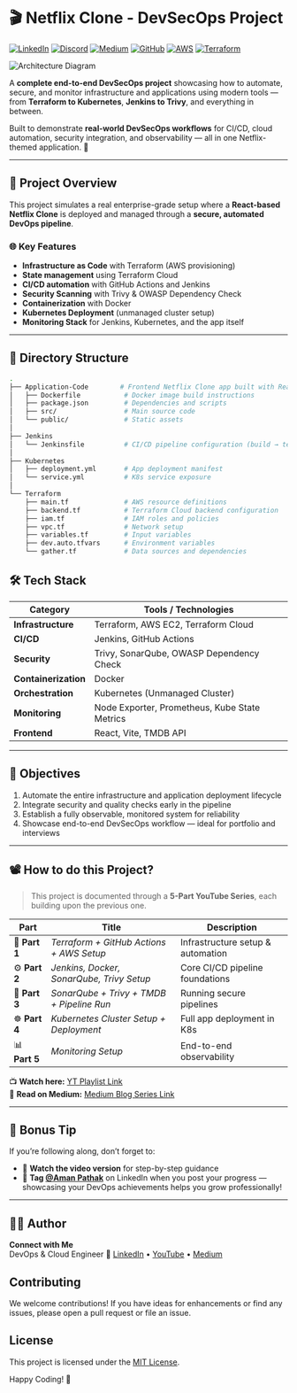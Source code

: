 # 🎬 Netflix Clone - DevSecOps Project
[![LinkedIn](https://img.shields.io/badge/Connect%20with%20me%20on-LinkedIn-blue.svg)](https://www.linkedin.com/in/aman-devops/)
[![Discord](https://img.shields.io/badge/Discord-7289DA?style=for-the-badge&logo=discord&logoColor=white)](https://discord.com/invite/jdzF8kTtw2)
[![Medium](https://img.shields.io/badge/Medium-12100E?style=for-the-badge&logo=medium&logoColor=white)](https://medium.com/@amanpathakdevops)
[![GitHub](https://img.shields.io/github/stars/AmanPathak-DevOps.svg?style=social)](https://github.com/AmanPathak-DevOps)
[![AWS](https://img.shields.io/badge/AWS-%F0%9F%9B%A1-orange)](https://aws.amazon.com)
[![Terraform](https://img.shields.io/badge/Terraform-%E2%9C%A8-lightgrey)](https://www.terraform.io)

![Architecture Diagram](assets/arch-diag.gif)


A **complete end-to-end DevSecOps project** showcasing how to automate, secure, and monitor infrastructure and applications using modern tools — from **Terraform to Kubernetes**, **Jenkins to Trivy**, and everything in between.  

Built to demonstrate **real-world DevSecOps workflows** for CI/CD, cloud automation, security integration, and observability — all in one Netflix-themed application. 🍿  

---

## 🚀 Project Overview

This project simulates a real enterprise-grade setup where a **React-based Netflix Clone** is deployed and managed through a **secure, automated DevOps pipeline**.

### 🌐 Key Features
- **Infrastructure as Code** with Terraform (AWS provisioning)
- **State management** using Terraform Cloud  
- **CI/CD automation** with GitHub Actions and Jenkins  
- **Security Scanning** with Trivy & OWASP Dependency Check  
- **Containerization** with Docker  
- **Kubernetes Deployment** (unmanaged cluster setup)  
- **Monitoring Stack** for Jenkins, Kubernetes, and the app itself  

---

## 🧩 Directory Structure
```bash
.
├── Application-Code        # Frontend Netflix Clone app built with React + Vite
│   ├── Dockerfile           # Docker image build instructions
│   ├── package.json         # Dependencies and scripts
│   ├── src/                 # Main source code
│   └── public/              # Static assets
│
├── Jenkins
│   └── Jenkinsfile          # CI/CD pipeline configuration (build → test → deploy)
│
├── Kubernetes
│   ├── deployment.yml       # App deployment manifest
│   └── service.yml          # K8s service exposure
│
└── Terraform
    ├── main.tf              # AWS resource definitions
    ├── backend.tf           # Terraform Cloud backend configuration
    ├── iam.tf               # IAM roles and policies
    ├── vpc.tf               # Network setup
    ├── variables.tf         # Input variables
    ├── dev.auto.tfvars      # Environment variables
    └── gather.tf            # Data sources and dependencies
```

## 🛠️ Tech Stack

| Category | Tools / Technologies |
|-----------|----------------------|
| **Infrastructure** | Terraform, AWS EC2, Terraform Cloud |
| **CI/CD** | Jenkins, GitHub Actions |
| **Security** | Trivy, SonarQube, OWASP Dependency Check |
| **Containerization** | Docker |
| **Orchestration** | Kubernetes (Unmanaged Cluster) |
| **Monitoring** | Node Exporter, Prometheus, Kube State Metrics |
| **Frontend** | React, Vite, TMDB API |

---

## 🎯 Objectives

1. Automate the entire infrastructure and application deployment lifecycle  
2. Integrate security and quality checks early in the pipeline  
3. Establish a fully observable, monitored system for reliability  
4. Showcase end-to-end DevSecOps workflow — ideal for portfolio and interviews  

---

## 📽️ How to do this Project?

> This project is documented through a **5-Part YouTube Series**, each building upon the previous one.

| Part | Title | Description |
|------|--------|-------------|
| 🧩 **Part 1** | *Terraform + GitHub Actions + AWS Setup* | Infrastructure setup & automation |
| ⚙️ **Part 2** | *Jenkins, Docker, SonarQube, Trivy Setup* | Core CI/CD pipeline foundations |
| 🧠 **Part 3** | *SonarQube + Trivy + TMDB + Pipeline Run* | Running secure pipelines |
| ☸️ **Part 4** | *Kubernetes Cluster Setup + Deployment* | Full app deployment in K8s |
| 📊 **Part 5** | *Monitoring Setup* | End-to-end observability |

📺 **Watch here:** [YT Playlist Link](https://www.youtube.com/@aman-pathak)  
🧾 **Read on Medium:** [Medium Blog Series Link](https://medium.com/@amanpathakdevops)

---

## 🔔 Bonus Tip

If you’re following along, don’t forget to:
- 🎥 **Watch the video version** for step-by-step guidance  
- 💼 **Tag [@Aman Pathak](https://www.linkedin.com/in/aman-devops/)** on LinkedIn when you post your progress — showcasing your DevOps achievements helps you grow professionally!

---

## 🧑‍💻 Author

**Connect with Me**  
DevOps & Cloud Engineer 
🔗 [LinkedIn](https://www.linkedin.com/in/aman-devops/) • [YouTube](https://www.youtube.com/@aman-pathak) • [Medium](https://medium.com/@amanpathakdevops)

## Contributing
We welcome contributions! If you have ideas for enhancements or find any issues, please open a pull request or file an issue.

## License
This project is licensed under the [MIT License](LICENSE).

Happy Coding! 🚀
